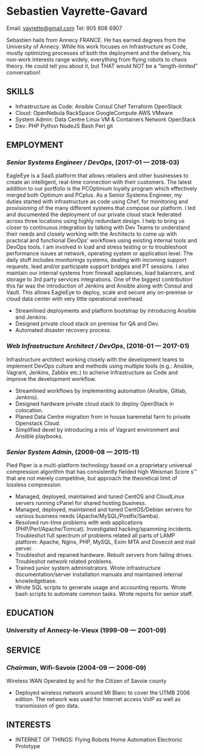 Sebastien Vayrette-Gavard
============
Email: vayrette@gmail.com
Tel: 905 808 6907


Sebastien hails from Annecy FRANCE. He has earned degrees from the University of Annecy. While his work focuses on Infrastructure as Code, mostly optimizing processes of both the deployment and the delivery, his non-work interests range widely, everything from flying robots to chaos theory. He could tell you about it, but THAT would NOT be a “length-limited” conversation!

## SKILLS

  - Infrastructure as Code: Ansible Consul Chef Terraform OpenStack 
  - Cloud: OpenNebula RackSpace GoogleCompute AWS VMware 
  - System Admin: Data Centre Linux VM & Containers Network OpenStack 
  - Dev: PHP Python NodeJS Bash Perl git 

## EMPLOYMENT

### *Senior Systems Engineer / DevOps*,  (2017-01 — 2018-03)

EagleEye is a SaaS platform that allows retailers and other businesses to create an intelligent, real-time connection with their customers. The latest addition to our portfolio is the PCOptimum loyalty program which effectively merged both Optimum and PCplus. As a Senior Systems Engineer, my duties started with infrastructure as code using Chef, for monitoring and provisioning of the many different systems that compose our platform. I led and documented the deployment of our private cloud stack federated across three locations using highly redundant design. I help to bring us closer to continuous integration by talking with Dev Teams to understand their needs and closely working with the Architects to come up with practical and functional DevOps' workflows using existing internal tools and DevOps tools. I am involved in load and stress testing or to troubleshoot performance issues at network, operating system or application level. The daily stuff includes monitorings systems, dealing with incoming support requests, lead and/or participate support bridges and PT sessions. I also maintain our internal systems from firewall appliances, load balancers, and storage to 3rd party services integrations. One of the biggest contribution this far was the introduction of Jenkins and Ansible along with Consul and Vault. This allows EagleEye to deploy, scale and secure any on-premise or cloud data center with very little operational overhead.
  - Streamlined deployments and platform bootstrap by introducing Ansible and Jenkins.
  - Designed private cloud stack on premise for QA and Dev.
  - Automated disaster recovery process.

### *Web Infrastructure Architect / DevOps*,  (2016-01 — 2017-01)

Infrastructure architect working closely with the development teams to implement DevOps culture and methods using multiple tools (e.g.: Ansible, Vagrant, Jenkins, Zabbix etc.) to acheive Infrastructure as Code and improve the development workflow.
  - Streamlined workflows by implementing automation (Ansible, Gitlab, Jenkins).
  - Designed hardware private cloud stack to deploy OpenStack in colocation.
  - Planed Data Centre migration from in house baremetal farm to private Openstack Cloud.
  - Simplified devel by introducing a mix of Vagrant environment and Ansible playbooks.

### *Senior System Admin*,  (2009-08 — 2015-11)

Pied Piper is a multi-platform technology based on a proprietary universal compression algorithm that has consistently fielded high Weisman Score    s™ that are not merely competitive, but approach the theoretical limit of lossless compression.
  - Managed, deployed, maintained and tuned CentOS and CloudLinux servers running cPanel for shared hosting business.
  - Managed, deployed, maintained and tuned CentOS/Debian servers for various business needs (Apache/MySQL/Postfix/Samba).
  - Resolved run-time problems with web applications (PHP/Perl/Apache/Tomcat). Investigated hacking/spamming incidents. Troubleshot full spectrum of problems related all parts of LAMP platform: Apache, Nginx, PHP, MySQL, Exim MTA and Dovecot and mail server.
  - Troubleshot and repaired hardware. Rebuilt servers from failing drives. Troubleshot network related problems.
  - Trained junior system administrators. Wrote infrastructure documentation/server installation manuals and maintained internal knowledgebase.
  - Wrote SQL scripts to generate usage and accounting reports. Wrote bash scripts to automate common tasks. Wrote reports for senior staff.




## EDUCATION

### University of Annecy-le-Vieux (1999-09 — 2001-09)








## SERVICE

### *Chairman*, Wifi-Savoie (2004-09 — 2006-09)

Wireless WAN Operated by and for the Citizen of Savoie county
  - Deployed wireless network around Mt Blanc to cover the UTMB 2006 edition. The network was used for Internet access VoIP as well as transmission of geo data.






## INTERESTS

- INTERNET OF THINGS: Flying Robots Home Automation Electronic Prototype 


